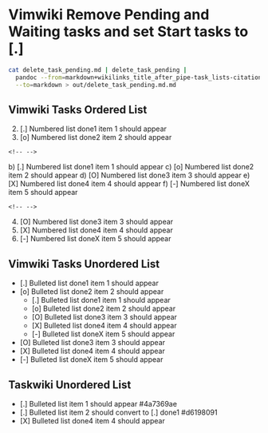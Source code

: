 # Vimwiki Remove Pending and Waiting tasks and set Start tasks to \[.\]

``` bash
cat delete_task_pending.md | delete_task_pending |
  pandoc --from=markdown+wikilinks_title_after_pipe-task_lists-citations \
  --to=markdown > out/delete_task_pending.md.md
```

## Vimwiki Tasks Ordered List

2.  \[.\] Numbered list done1 item 1 should appear
3.  \[o\] Numbered list done2 item 2 should appear

```{=html}
<!-- -->
```
b)  \[.\] Numbered list done1 item 1 should appear
c)  \[o\] Numbered list done2 item 2 should appear
d)  \[O\] Numbered list done3 item 3 should appear
e)  \[X\] Numbered list done4 item 4 should appear
f)  \[-\] Numbered list doneX item 5 should appear

```{=html}
<!-- -->
```
4.  \[O\] Numbered list done3 item 3 should appear
5.  \[X\] Numbered list done4 item 4 should appear
6.  \[-\] Numbered list doneX item 5 should appear

## Vimwiki Tasks Unordered List

-   \[.\] Bulleted list done1 item 1 should appear
-   \[o\] Bulleted list done2 item 2 should appear
    -   \[.\] Bulleted list done1 item 1 should appear
    -   \[o\] Bulleted list done2 item 2 should appear
    -   \[O\] Bulleted list done3 item 3 should appear
    -   \[X\] Bulleted list done4 item 4 should appear
    -   \[-\] Bulleted list doneX item 5 should appear
-   \[O\] Bulleted list done3 item 3 should appear
-   \[X\] Bulleted list done4 item 4 should appear
-   \[-\] Bulleted list doneX item 5 should appear

## Taskwiki Unordered List

-   \[.\] Bulleted list item 1 should appear #4a7369ae
-   \[.\] Bulleted list item 2 should convert to \[.\] done1 #d6198091
-   \[X\] Bulleted list done4 item 4 should appear
